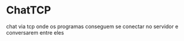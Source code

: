 # ChatTCP
chat via tcp onde os programas conseguem se conectar no servidor e conversarem entre eles

